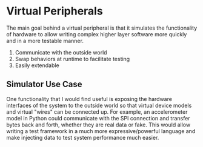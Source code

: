 # Virtual Peripherals

The main goal behind a virtual peripheral is that it simulates the functionality of hardware to allow
writing complex higher layer software more quickly and in a more testable manner.


1. Communicate with the outside world
2. Swap behaviors at runtime to facilitate testing
3. Easily extendable


## Simulator Use Case
One functionality that I would find useful is exposing the hardware interfaces of the system to the outside
world so that virtual device models and virtual "wires" can be connected up. For example, an accelerometer
model in Python could communicate with the SPI connection and transfer bytes back and forth, whether they are
real data or fake. This would allow writing a test framework in a much more expressive/powerful language and
make injecting data to test system performance much easier.